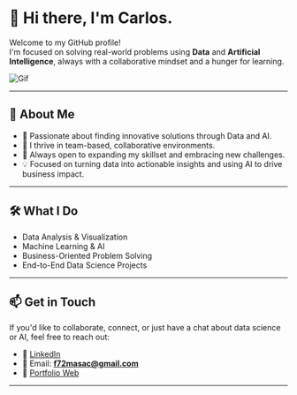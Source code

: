 # 👋 Hi there, I'm Carlos.

Welcome to my GitHub profile!  
I'm focused on solving real-world problems using **Data** and **Artificial Intelligence**, always with a collaborative mindset and a hunger for learning.

![Gif](https://media4.giphy.com/media/v1.Y2lkPTc5MGI3NjExaHgwcmNoaTM5czdkYmZrNWlxM3IzeDg5OTFiajJyYmZwb3ZmMjh2cSZlcD12MV9pbnRlcm5hbF9naWZfYnlfaWQmY3Q9Zw/qgQUggAC3Pfv687qPC/giphy.gif)

---

## 🚀 About Me

- 🎯 Passionate about finding innovative solutions through Data and AI.  
- 🤝 I thrive in team-based, collaborative environments.  
- 🧠 Always open to expanding my skillset and embracing new challenges.  
- 💡 Focused on turning data into actionable insights and using AI to drive business impact.

---

## 🛠️ What I Do

- Data Analysis & Visualization  
- Machine Learning & AI  
- Business-Oriented Problem Solving  
- End-to-End Data Science Projects

---

## 📫 Get in Touch

If you'd like to collaborate, connect, or just have a chat about data science or AI, feel free to reach out:

- 💼 [LinkedIn](https://www.linkedin.com/in/carlosmatiassaez/)
- 📧 Email: **f72masac@gmail.com**
- 🔗 [Portfolio Web](https://portfolio-z2ng.onrender.com/)

---
